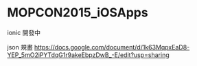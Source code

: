 # MOPCON2015_iOSApps
ionic 開發中

json 規畫
https://docs.google.com/document/d/1k63MqpxEaD8-YEP_5mO2iPYTdqG1r9akeEbpzDwB_-E/edit?usp=sharing
